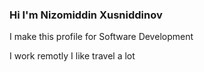 ### Hi I'm Nizomiddin Xusniddinov <img src="https://media.giphy.com/media/hvRJCLFzcasrR4ia7z/giphy.gif" alt="" width="10px">

I make this profile for Software Development <br/>

I work remotly I like travel a lot

<a href="https://avatars.mds.yandex.net/i?id=ee5d08575cd20e23cc901a9d526325ed-5888173-images-thumbs&n=13" width="25px">  
<a/>
